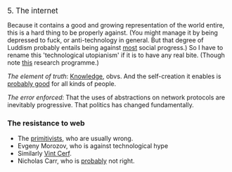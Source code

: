 <big>5. The internet</big><br>

Because it contains a good and growing representation of the world entire, this is a hard thing to be properly against. (You might manage it by being depressed to fuck, or anti-technology in general. But that degree of Luddism probably entails being against <a href="https://www.icheme.org/media_centre/news/2014/drinking-water-petrol-and-antibiotics-top-poll-of-best-inventions.aspx#.VXCrd89VhBc">most</a> social progress.) So I have to rename this 'technological utopianism' if it is to have any real bite. (Though note <a href="http://www.apa.org/news/press/releases/2015/03/internet-knowledge.aspx">this</a> research programme.)
<br>

<i>The element of truth</i>: <a href="http://41.media.tumblr.com/tumblr_ky7o5wP5ZS1qaiudzo1_500.jpg">Knowledge</a>, obvs. And the self-creation it enables is <a href="http://www.gwern.net/The%20Melancholy%20of%20Subculture%20Society">probably good</a> for all kinds of people.
<br>

<i>The error enforced</i>: That the uses of abstractions on network protocols are inevitably progressive. That politics has changed fundamentally.
<br>

<div class="accordion">
	<h3>The resistance to web</h3>
	<div>
	<ul>
		<li>The <a href="http://en.wikipedia.org/wiki/Anarcho-primitivism">primitivists</a>, who are usually wrong.</li>
		<li>Evgeny Morozov, who is against technological hype</li>
		<li>Similarly <a href="http://www.nytimes.com/2012/01/05/opinion/internet-access-is-not-a-human-right.html?_r=0">Vint Cerf</a>.</li>
		<li>Nicholas Carr, who is <a href="http://www.wsj.com/news/articles/SB10001424052748703559004575256790495393722">probably</a> not right.</li>
	</ul>
	</div>
</div>

<br /><br /><br />

